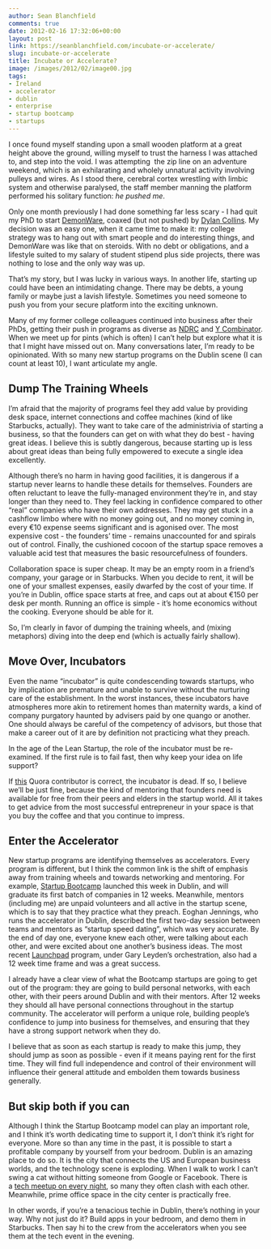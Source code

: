```yaml
---
author: Sean Blanchfield
comments: true
date: 2012-02-16 17:32:06+00:00
layout: post
link: https://seanblanchfield.com/incubate-or-accelerate/
slug: incubate-or-accelerate
title: Incubate or Accelerate?
image: /images/2012/02/image00.jpg
tags:
- Ireland
- accelerator
- dublin
- enterprise
- startup bootcamp
- startups
---
```


I once found myself standing upon a small wooden platform at a great height above the ground, willing myself to trust the harness I was attached to, and step into the void. I was attempting  the zip line on an adventure weekend, which is an exhilarating and wholely unnatural activity involving pulleys and wires. As I stood there, cerebral cortex wrestling with limbic system and otherwise paralysed, the staff member manning the platform performed his solitary function: _he pushed me_.

<!-- more -->

Only one month previously I had done something far less scary - I had quit my PhD to start [DemonWare](http://demonware.net), coaxed (but not pushed) by [Dylan Collins](http://founderware.co/). My decision was an easy one, when it came time to make it: my college strategy was to hang out with smart people and do interesting things, and DemonWare was like that on steroids. With no debt or obligations, and a lifestyle suited to my salary of student stipend plus side projects, there was nothing to lose and the only way was up.

That’s my story, but I was lucky in various ways. In another life, starting up could have been an intimidating change. There may be debts, a young family or maybe just a lavish lifestyle. Sometimes you need someone to push you from your secure platform into the exciting unknown.

Many of my former college colleagues continued into business after their PhDs, getting their push in programs as diverse as [NDRC](http://www.ndrc.ie/) and [Y Combinator](http://ycombinator.com/). When we meet up for pints (which is often) I can’t help but explore what it is that I might have missed out on. Many conversations later, I’m ready to be opinionated. With so many new startup programs on the Dublin scene (I can count at least 10), I want articulate my angle.

## Dump The Training Wheels

I’m afraid that the majority of programs feel they add value by providing desk space, internet connections and coffee machines (kind of like Starbucks, actually). They want to take care of the administrivia of starting a business, so that the founders can get on with what they do best - having great ideas. I believe this is subtly dangerous, because starting up is less about great ideas than being fully empowered to execute a single idea excellently.

Although there’s no harm in having good facilities, it is dangerous if a startup never learns to handle these details for themselves. Founders are often reluctant to leave the fully-managed environment they’re in, and stay longer than they need to. They feel lacking in confidence compared to other “real” companies who have their own addresses. They may get stuck in a cashflow limbo where with no money going out, and no money coming in, every €10 expense seems significant and is agonised over. The most expensive cost - the founders’ time - remains unaccounted for and spirals out of control. Finally, the cushioned cocoon of the startup space removes a valuable acid test that measures the basic resourcefulness of founders.

Collaboration space is super cheap. It may be an empty room in a friend’s company, your garage or in Starbucks. When you decide to rent, it will be one of your smallest expenses, easily dwarfed by the cost of your time. If you’re in Dublin, office space starts at free, and caps out at about €150 per desk per month. Running an office is simple - it’s home economics without the cooking. Everyone should be able for it.

So, I’m clearly in favor of dumping the training wheels, and (mixing metaphors) diving into the deep end (which is actually fairly shallow).

## Move Over, Incubators

Even the name “incubator” is quite condescending towards startups, who by implication are premature and unable to survive without the nurturing care of the establishment. In the worst instances, these incubators have atmospheres more akin to retirement homes than maternity wards, a kind of company purgatory haunted by advisers paid by one quango or another. One should always be careful of the competency of advisors, but those that make a career out of it are by definition not practicing what they preach.

In the age of the Lean Startup, the role of the incubator must be re-examined. If the first rule is to fail fast, then why keep your idea on life support?

If [this](http://www.quora.com/What-is-the-difference-between-startup-incubators-and-accelerators) Quora contributor is correct, the incubator is dead. If so, I believe we’ll be just fine, because the kind of mentoring that founders need is available for free from their peers and elders in the startup world. All it takes to get advice from the most successful entrepreneur in your space is that you buy the coffee and that you continue to impress.

## Enter the Accelerator

New startup programs are identifying themselves as accelerators. Every program is different, but I think the common link is the shift of emphasis away from training wheels and towards networking and mentoring. For example, [Startup Bootcamp](http://www.startupbootcamp.org/europeans-cities/dublin/) launched this week in Dublin, and will graduate its first batch of companies in 12 weeks. Meanwhile, mentors (including me) are unpaid volunteers and all active in the startup scene, which is to say that they practice what they preach. Eoghan Jennings, who runs the accelerator in Dublin, described the first two-day session between teams and mentors as “startup speed dating”, which was very accurate. By the end of day one, everyone knew each other, were talking about each other, and were excited about one another’s business ideas. The most recent [Launchpad](http://www.ndrc.ie/launchpad/) program, under Gary Leyden’s orchestration, also had a 12 week time frame and was a great success.

I already have a clear view of what the Bootcamp startups are going to get out of the program: they are going to build personal networks, with each other, with their peers around Dublin and with their mentors. After 12 weeks they should all have personal connections throughout in the startup community. The accelerator will perform a unique role, building people’s confidence to jump into business for themselves, and ensuring that they have a strong support network when they do.

I believe that as soon as each startup is ready to make this jump, they should jump as soon as possible - even if it means paying rent for the first time. They will find full independence and control of their environment will influence their general attitude and embolden them towards business generally.

## But skip both if you can

Although I think the Startup Bootcamp model can play an important role, and I think it’s worth dedicating time to support it, I don’t think it’s right for everyone. More so than any time in the past, it is possible to start a profitable company by yourself from your bedroom. Dublin is an amazing place to do so. It is the city that connects the US and European business worlds, and the technology scene is exploding. When I walk to work I can’t swing a cat without hitting someone from Google or Facebook. There is a [tech meetup on every night](http://eventsden.com/), so many they often clash with each other. Meanwhile, prime office space in the city center is practically free.

In other words, if you’re a tenacious techie in Dublin, there’s nothing in your way. Why not just do it? Build apps in your bedroom, and demo them in Starbucks. Then say hi to the crew from the accelerators when you see them at the tech event in the evening.